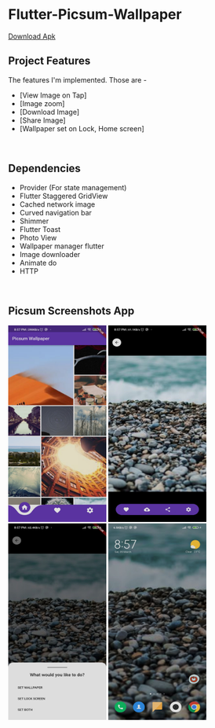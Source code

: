 # Flutter-Picsum-Wallpaper

[Download Apk](https://drive.google.com/file/d/1l6GJlOErwJ68ULXP1Re1xFKlKlivKVi9/view?usp=sharing)

## Project Features

The features I'm implemented. Those are -

- [View Image on Tap]
- [Image zoom]
- [Download Image]
- [Share Image]
- [Wallpaper set on Lock, Home screen]

<br>

## Dependencies

- Provider (For state management)
- Flutter Staggered GridView
- Cached network image
- Curved navigation bar
- Shimmer
- Flutter Toast
- Photo View
- Wallpaper manager flutter
- Image downloader
- Animate do
- HTTP

<br>

## Picsum Screenshots App

<img src="screenshots/wallpaper_one.jpg" width="200" height="400" />

<img src="screenshots/wallpaper_two.jpg" width="200" height="400" />

<img src="screenshots/wallpaper_three.jpg" width="200" height="400" />

<img src="screenshots/wallpaper_four.jpg" width="200" height="400" />